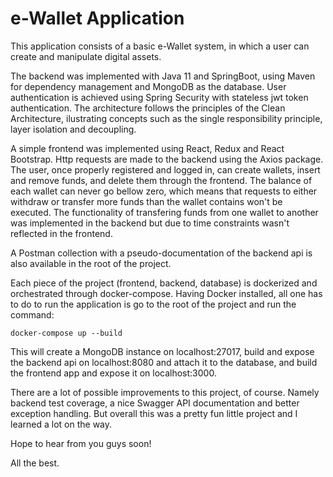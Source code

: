 # e-Wallet Application

This application consists of a basic e-Wallet system, in which a user can create and manipulate digital assets. 

The backend was implemented with Java 11 and SpringBoot, using Maven for dependency management and MongoDB as the database. User authentication is achieved using Spring Security with stateless jwt token authentication. The architecture follows the principles of the Clean Architecture, ilustrating concepts such as the single responsibility principle, layer isolation and decoupling.

A simple frontend was implemented using React, Redux and React Bootstrap. Http requests are made to the backend using the Axios package.
The user, once properly registered and logged in, can create wallets, insert and remove funds, and delete them through the frontend. The balance of each wallet can never go bellow zero, which means that requests to either withdraw or transfer more funds than the wallet contains won't be executed. The functionality of transfering funds from one wallet to another was implemented in the backend but due to time constraints wasn't reflected in the frontend.

A Postman collection with a pseudo-documentation of the backend api is also available in the root of the project.

Each piece of the project (frontend, backend, database) is dockerized and orchestrated through docker-compose. Having Docker installed, all one has to do to run the application is go to the root of the project and run the command:
```
docker-compose up --build
```

This will create a MongoDB instance on localhost:27017, build and expose the backend api on localhost:8080 and attach it to the database, and build the frontend app and expose it on localhost:3000.

There are a lot of possible improvements to this project, of course. Namely backend test coverage, a nice Swagger API documentation and better exception handling. But overall this was a pretty fun little project and I learned a lot on the way.

Hope to hear from you guys soon!

All the best.